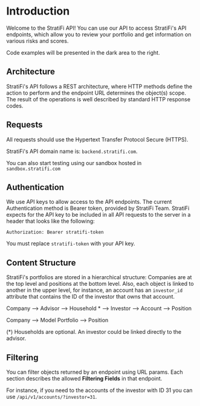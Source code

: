 # Introduction

Welcome to the StratiFi API! You can use our API to access StratiFi's API endpoints, which allow you to review your portfolio and get information on various risks and scores.

Code examples will be presented in the dark area to the right.

## Architecture

StratiFi's API follows a REST architecture, where HTTP methods define the action to perform and the endpoint URL determines the object(s) scope. The result of the operations is well described by standard HTTP response codes.

## Requests

All requests should use the Hypertext Transfer Protocol Secure (HTTPS).

StratiFi's API domain name is: `backend.stratifi.com`.

You can also start testing using our sandbox hosted in `sandbox.stratifi.com`

## Authentication

We use API keys to allow access to the API endpoints. The current Authentication method is Bearer token, provided by StratiFi Team. StratiFi expects for the API key to be included in all API requests to the server in a header that looks like the following:

`Authorization: Bearer stratifi-token`

<aside class="notice">
You must replace <code>stratifi-token</code> with your API key.
</aside>

## Content Structure

StratiFi's portfolios are stored in a hierarchical structure: Companies are at the top level and positions at the bottom level. Also, each object is linked to another in the upper level, for instance, an account has an `investor_id` attribute that contains the ID of the investor that owns that account.

Company ⟶ Advisor ⟶ Household \* ⟶ Investor ⟶ Account ⟶ Position

Company ⟶ Model Portfolio ⟶ Position

(\*) Households are optional. An investor could be linked directly to the advisor.

## Filtering

You can filter objects returned by an endpoint using URL params. Each section describes the allowed **Filtering Fields** in that endpoint.

For instance, if you need to the accounts of the investor with ID 31 you can use `/api/v1/accounts/?investor=31`.
